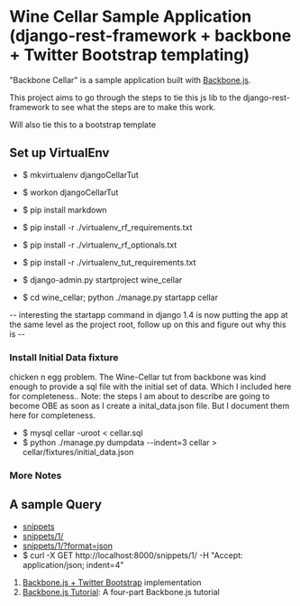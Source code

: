 # Wine Cellar Sample Application (django-rest-framework + backbone + Twitter Bootstrap templating) #
"Backbone Cellar" is a sample application built with [Backbone.js](http://documentcloud.github.com/backbone/).

This project aims to go through the steps to tie this js lib to the django-rest-framework to see what the steps are to make this work.

Will also tie this to a bootstrap template

## Set up VirtualEnv
- $ mkvirtualenv djangoCellarTut
- $ workon djangoCellarTut
- $ pip install markdown
- $ pip install -r ./virtualenv_rf_requirements.txt 
- $ pip install -r ./virtualenv_rf_optionals.txt 
- $ pip install -r ./virtualenv_tut_requirements.txt

- $ django-admin.py startproject wine_cellar
- $ cd wine_cellar; python ./manage.py startapp cellar

-- interesting the startapp command in django 1.4 is now putting the app at the same level as the project root, follow up on this and figure out why this is --

### Install Initial Data fixture ###
chicken n egg problem. The Wine-Cellar tut from backbone was kind enough to provide a sql file with the initial set of data. Which I included here for completeness.. Note: the steps I am about to describe are going to become OBE as soon as I create a inital_data.json file. But I document them here for completeness.

- $ mysql cellar -uroot < cellar.sql
- $ python ./manage.py dumpdata --indent=3 cellar > cellar/fixtures/initial_data.json

### More Notes ###
## A sample Query
- [snippets][snip1]
- [snippets/1/][snip2]
- [snippets/1/?format=json][snip3]
- $ curl -X GET http://localhost:8000/snippets/1/ -H "Accept: application/json; indent=4"

[snip1]: http://localhost:8000/snippets/
[snip2]: http://localhost:8000/snippets/1/
[snip3]: http://localhost:8000/snippets/1/?format=json
[tut]: http://django-rest-framework.org/tutorial/1-serialization.html



1. [Backbone.js + Twitter Bootstrap](https://github.com/ccoenraets/backbone-cellar/tree/master/bootstrap) implementation
2. [Backbone.js Tutorial](https://github.com/ccoenraets/backbone-cellar/tree/master/tutorial): A four-part Backbone.js tutorial
